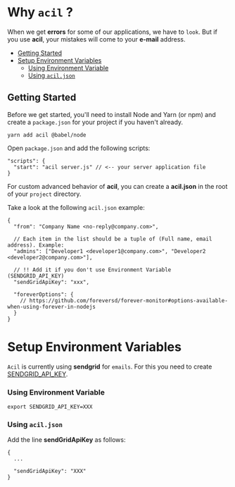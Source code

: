 # Why `acil` ?

When we get **errors** for some of our applications, we have to `look`. But if you use **acil**, your mistakes will come to your **e-mail** address.

<!-- START doctoc generated TOC please keep comment here to allow auto update -->
<!-- DON'T EDIT THIS SECTION, INSTEAD RE-RUN doctoc TO UPDATE -->


  - [Getting Started](#getting-started)
- [Setup Environment Variables](#setup-environment-variables)
    - [Using Environment Variable](#using-environment-variable)
    - [Using `acil.json`](#using-aciljson)

<!-- END doctoc generated TOC please keep comment here to allow auto update -->

## Getting Started

Before we get started, you'll need to install Node and Yarn (or npm) and create a `package.json` for your project if you haven't already.


    yarn add acil @babel/node
    
Open `package.json` and add the following scripts:

```JS
"scripts": {
  "start": "acil server.js" // <-- your server application file
}
```

For custom advanced behavior of **acil**, you can create a **acil.json** in the root of your `project` directory.


Take a look at the following `acil.json` example:

```JS
{
  "from": "Company Name <no-reply@company.com>",
  
  // Each item in the list should be a tuple of (Full name, email address). Example:
  "admins": ["Developer1 <developer1@company.com>", "Developer2 <developer2@company.com>"],
  
  // !! Add it if you don't use Environment Variable (SENDGRID_API_KEY)
  "sendGridApiKey": "xxx",
  
  "foreverOptions": {
    // https://github.com/foreversd/forever-monitor#options-available-when-using-forever-in-nodejs
  }
}
```

# Setup Environment Variables

`Acil` is currently using **sendgrid** for `emails`. For this you need to create [SENDGRID_API_KEY](https://app.sendgrid.com/settings/api_keys).

### Using Environment Variable

    export SENDGRID_API_KEY=XXX

### Using `acil.json`

Add the line **sendGridApiKey** as follows:

  
```JS
{
  ...
  
  "sendGridApiKey": "XXX"
}
```

